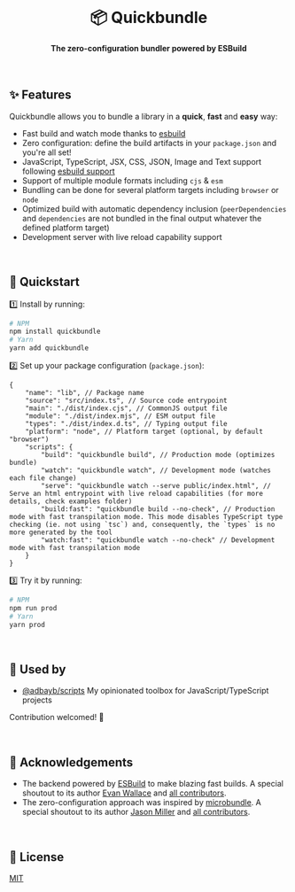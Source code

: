 <br>
<div align="center">
    <h1>📦 Quickbundle</h1>
    <strong>The zero-configuration bundler powered by ESBuild</strong>
</div>
<br>
<br>

## ✨ Features

Quickbundle allows you to bundle a library in a **quick**, **fast** and **easy** way:

-   Fast build and watch mode thanks to [esbuild](https://esbuild.github.io/)
-   Zero configuration: define the build artifacts in your `package.json` and you're all set!
-   JavaScript, TypeScript, JSX, CSS, JSON, Image and Text support following [esbuild support](https://esbuild.github.io/content-types/)
-   Support of multiple module formats including `cjs` & `esm`
-   Bundling can be done for several platform targets including `browser` or `node`
-   Optimized build with automatic dependency inclusion (`peerDependencies` and `dependencies` are not bundled in the final output whatever the defined platform target)
-   Development server with live reload capability support 

<br>

## 🚀 Quickstart

1️⃣ Install by running:

```bash
# NPM
npm install quickbundle
# Yarn
yarn add quickbundle
```

2️⃣ Set up your package configuration (`package.json`):

```jsonc
{
	"name": "lib", // Package name
	"source": "src/index.ts", // Source code entrypoint
	"main": "./dist/index.cjs", // CommonJS output file
	"module": "./dist/index.mjs", // ESM output file
	"types": "./dist/index.d.ts", // Typing output file
	"platform": "node", // Platform target (optional, by default "browser")
	"scripts": {
		"build": "quickbundle build", // Production mode (optimizes bundle)
		"watch": "quickbundle watch", // Development mode (watches each file change)
		"serve": "quickbundle watch --serve public/index.html", // Serve an html entrypoint with live reload capabilities (for more details, check examples folder)
		"build:fast": "quickbundle build --no-check", // Production mode with fast transpilation mode. This mode disables TypeScript type checking (ie. not using `tsc`) and, consequently, the `types` is no more generated by the tool
		"watch:fast": "quickbundle watch --no-check" // Development mode with fast transpilation mode
	}
}
```

3️⃣ Try it by running:

```bash
# NPM
npm run prod
# Yarn
yarn prod
```

<br>

## 🤩 Used by

-   [@adbayb/scripts](https://github.com/adbayb/stack) My opinionated toolbox for JavaScript/TypeScript projects

Contribution welcomed! 🤗

<br>

## 💙 Acknowledgements

-   The backend powered by [ESBuild](https://github.com/evanw/esbuild) to make blazing fast builds. A special shoutout to its author [Evan Wallace](https://github.com/evanw) and [all contributors](https://github.com/evanw/esbuild/graphs/contributors).
-   The zero-configuration approach was inspired by [microbundle](https://github.com/developit/microbundle). A special shoutout to its author [Jason Miller](https://github.com/developit) and [all contributors](https://github.com/developit/microbundle/graphs/contributors).

<br>

## 📖 License

[MIT](./LICENSE "License MIT")
